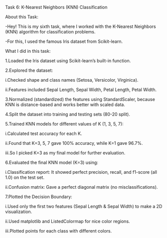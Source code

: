 Task 6: K-Nearest Neighbors (KNN) Classification

About this Task:

-Hey! This is my sixth task, where I worked with the K-Nearest Neighbors (KNN) algorithm for classification problems.

-For this, I used the famous Iris dataset from Scikit-learn.

What I did in this task:

1.Loaded the Iris dataset using Scikit-learn’s built-in function.

2.Explored the dataset:

i.Checked shape and class names (Setosa, Versicolor, Virginica).

ii.Features included Sepal Length, Sepal Width, Petal Length, Petal Width.

3.Normalized (standardized) the features using StandardScaler, because KNN is distance-based and works better with scaled data.

4.Split the dataset into training and testing sets (80-20 split).

5.Trained KNN models for different values of K (1, 3, 5, 7):

i.Calculated test accuracy for each K.

ii.Found that K=3, 5, 7 gave 100% accuracy, while K=1 gave 96.7%.

iii.So I picked K=3 as my final model for further evaluation.

6.Evaluated the final KNN model (K=3) using:

i.Classification report:
It showed perfect precision, recall, and f1-score (all 1.0) on the test set.

ii.Confusion matrix:
Gave a perfect diagonal matrix (no misclassifications).

7.Plotted the Decision Boundary:

i.Used only the first two features (Sepal Length & Sepal Width) to make a 2D visualization.

ii.Used matplotlib and ListedColormap for nice color regions.

iii.Plotted points for each class with different colors.
